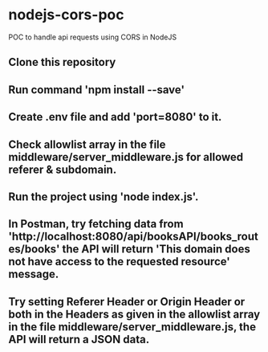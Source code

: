 # nodejs-cors-poc
POC to handle api requests using CORS in NodeJS

## Clone this repository
## Run command 'npm install --save'
## Create .env file and add 'port=8080' to it.
## Check allowlist array in the file middleware/server_middleware.js for allowed referer & subdomain.
## Run the project using 'node index.js'.
## In Postman, try fetching data from 'http://localhost:8080/api/booksAPI/books_routes/books' the API will return 'This domain does not have access to the requested resource' message.
## Try setting Referer Header or Origin Header or both in the Headers as given in the allowlist array in the file middleware/server_middleware.js, the API will return a JSON data.
